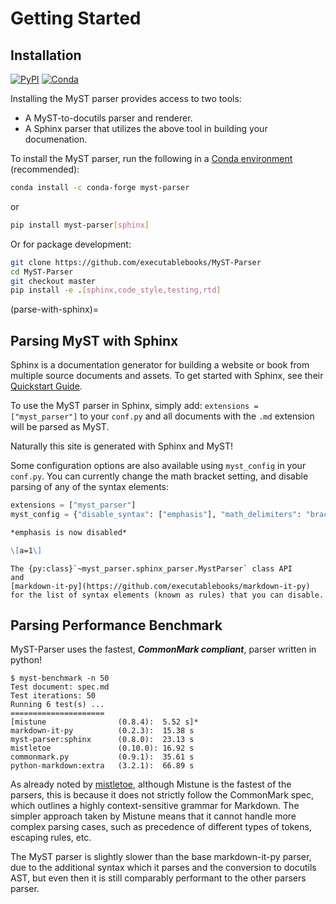 # Getting Started

## Installation

[![PyPI][pypi-badge]][pypi-link]
[![Conda][conda-badge]][conda-link]

Installing the MyST parser provides access to two tools:

* A MyST-to-docutils parser and renderer.
* A Sphinx parser that utilizes the above tool in building your documenation.

To install the MyST parser, run the following in a
[Conda environment](https://docs.conda.io) (recommended):

```bash
conda install -c conda-forge myst-parser
```

or

```bash
pip install myst-parser[sphinx]
```

Or for package development:

```bash
git clone https://github.com/executablebooks/MyST-Parser
cd MyST-Parser
git checkout master
pip install -e .[sphinx,code_style,testing,rtd]
```

[pypi-badge]: https://img.shields.io/pypi/v/myst-parser.svg
[pypi-link]: https://pypi.org/project/myst-parser
[conda-badge]: https://anaconda.org/conda-forge/myst-parser/badges/version.svg
[conda-link]: https://anaconda.org/conda-forge/myst-parser

(parse-with-sphinx)=
## Parsing MyST with Sphinx

Sphinx is a documentation generator for building a website or book from multiple source documents and assets. To get started with Sphinx, see their [Quickstart Guide](https://www.sphinx-doc.org/en/master/usage/quickstart.html).

To use the MyST parser in Sphinx, simply add: `extensions = ["myst_parser"]` to your `conf.py` and all documents with the `.md` extension will be parsed as MyST.

Naturally this site is generated with Sphinx and MyST!

Some configuration options are also available using `myst_config` in your `conf.py`.
You can currently change the math bracket setting, and disable parsing of any of the syntax elements:

```python
extensions = ["myst_parser"]
myst_config = {"disable_syntax": ["emphasis"], "math_delimiters": "brackets"}
```

```md
*emphasis is now disabled*

\[a=1\]
```

```{seealso}
The {py:class}`~myst_parser.sphinx_parser.MystParser` class API
and
[markdown-it-py](https://github.com/executablebooks/markdown-it-py)
for the list of syntax elements (known as rules) that you can disable.
```

## Parsing Performance Benchmark

MyST-Parser uses the fastest, __*CommonMark compliant*__, parser written in python!

    $ myst-benchmark -n 50
    Test document: spec.md
    Test iterations: 50
    Running 6 test(s) ...
    =====================
    [mistune                (0.8.4):  5.52 s]*
    markdown-it-py          (0.2.3):  15.38 s
    myst-parser:sphinx      (0.8.0):  23.13 s
    mistletoe               (0.10.0): 16.92 s
    commonmark.py           (0.9.1):  35.61 s
    python-markdown:extra   (3.2.1):  66.89 s

As already noted by [mistletoe](https://github.com/miyuchina/mistletoe#performance),
although Mistune is the fastest of the parsers,
this is because it does not strictly follow the CommonMark spec,
which outlines a highly context-sensitive grammar for Markdown.
The simpler approach taken by Mistune  means that it cannot handle more
complex parsing cases, such as precedence of different types of tokens, escaping rules, etc.

The MyST parser is slightly slower than the base markdown-it-py parser, due to the additional syntax which it parses and the conversion to docutils AST,
but even then it is still comparably performant to the other parsers parser.
